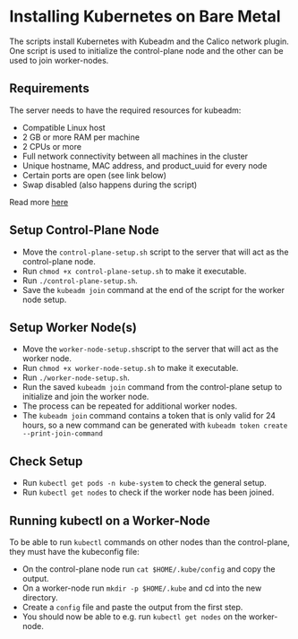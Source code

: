 # Installing Kubernetes on Bare Metal

The scripts install Kubernetes with Kubeadm and the Calico network plugin. One script is used to initialize the control-plane node and the other can be used to join worker-nodes. 

## Requirements
The server needs to have the required resources for kubeadm:
- Compatible Linux host
- 2 GB or more RAM per machine 
- 2 CPUs or more
- Full network connectivity between all machines in the cluster
- Unique hostname, MAC address, and product_uuid for every node
- Certain ports are open (see link below)
- Swap disabled (also happens during the script)

Read more [here](https://kubernetes.io/docs/setup/production-environment/tools/kubeadm/install-kubeadm/)

## Setup Control-Plane Node
- Move the `control-plane-setup.sh` script to the server that will act as the control-plane node.
- Run `chmod +x control-plane-setup.sh` to make it executable.
- Run `./control-plane-setup.sh`.
- Save the `kubeadm join` command at the end of the script for the worker node setup. 

## Setup Worker Node(s)
- Move the `worker-node-setup.sh`script to the server that will act as the worker node.
- Run `chmod +x worker-node-setup.sh` to make it executable.
- Run `./worker-node-setup.sh`.
- Run the saved `kubeadm join` command from the control-plane setup to initialize and join the worker node.
- The process can be repeated for additional worker nodes. 
- The `kubeadm join` command contains a token that is only valid for 24 hours, so a new command can be generated with `kubeadm token create --print-join-command` 

## Check Setup
- Run `kubectl get pods -n kube-system` to check the general setup.
- Run `kubectl get nodes` to check if the worker node has been joined.

## Running kubectl on a Worker-Node
To be able to run `kubectl` commands on other nodes than the control-plane, they must have the kubeconfig file: 

- On the control-plane node run `cat $HOME/.kube/config` and copy the output.
- On a worker-node run `mkdir -p $HOME/.kube` and cd into the new directory.
- Create a `config` file and paste the output from the first step. 
- You should now be able to e.g. run `kubectl get nodes` on the worker-node.
